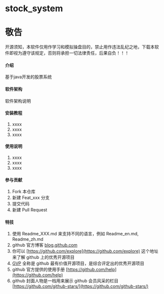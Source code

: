  # stock_system
# 敬告
开源须知，本软件仅用作学习和模拟操盘目的，禁止用作违法乱纪之地，下载本软件即视为遵守该规定，否则将承担一切法律责任，后果自负！！！


#### 介绍
基于java开发的股票系统

#### 软件架构
软件架构说明


#### 安装教程

1.  xxxx
2.  xxxx
3.  xxxx

#### 使用说明

1.  xxxx
2.  xxxx
3.  xxxx

#### 参与贡献

1.  Fork 本仓库
2.  新建 Feat_xxx 分支
3.  提交代码
4.  新建 Pull Request


#### 特技

1.  使用 Readme\_XXX.md 来支持不同的语言，例如 Readme\_en.md, Readme\_zh.md
2.  github 官方博客 [blog.github.com](https://blog.github.com)
3.  你可以 [https://github.com/explore](https://github.com/explore) 这个地址来了解 github 上的优秀开源项目
4.  [GVP](https://github.com/gvp) 全称是 github 最有价值开源项目，是综合评定出的优秀开源项目
5.  github 官方提供的使用手册 [https://github.com/help](https://github.com/help)
6.  github 封面人物是一档用来展示 github 会员风采的栏目 [https://github.com/github-stars/](https://github.com/github-stars/)
